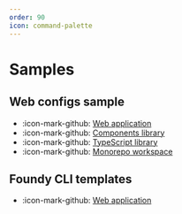 ```yaml
---
order: 90
icon: command-palette
---
```


# Samples

## Web configs sample

- :icon-mark-github: [Web application](https://github.com/gsoft-inc/wl-web-configs/tree/main/sample/app)
- :icon-mark-github: [Components library](https://github.com/gsoft-inc/wl-web-configs/tree/main/sample/components)
- :icon-mark-github: [TypeScript library](https://github.com/gsoft-inc/wl-web-configs/tree/main/sample/utils)
- :icon-mark-github: [Monorepo workspace](https://github.com/gsoft-inc/wl-web-configs/blob/main/tsconfig.json)

## Foundy CLI templates

- :icon-mark-github: [Web application](https://github.com/gsoft-inc/wl-foundry-cli/tree/main/templates/web-application)
